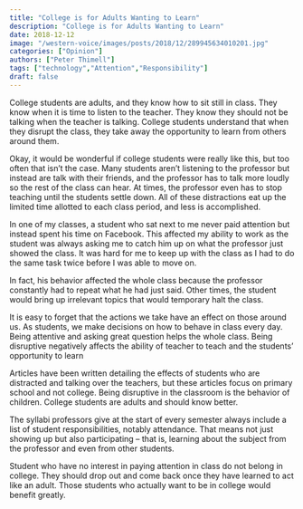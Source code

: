 ```yaml
---
title: "College is for Adults Wanting to Learn"
description: "College is for Adults Wanting to Learn"
date: 2018-12-12
image: "/western-voice/images/posts/2018/12/289945634010201.jpg"
categories: ["Opinion"]
authors: ["Peter Thimell"]
tags: ["technology","Attention","Responsibility"]
draft: false
---
```

College students are adults, and they know how to sit still in class. They know when it is time to listen to the teacher. They know they should not be talking when the teacher is talking. College students understand that when they disrupt the class, they take away the opportunity to learn from others around them.

Okay, it would be wonderful if college students were really like this, but too often that isn’t the case. Many students aren’t listening to the professor but instead are talk with their friends, and the professor has to talk more loudly so the rest of the class can hear. At times, the professor even has to stop teaching until the students settle down. All of these distractions eat up the limited time allotted to each class period, and less is accomplished.

In one of my classes, a student who sat next to me never paid attention but instead spent his time on Facebook. This affected my ability to work as the student was always asking me to catch him up on what the professor just showed the class. It was hard for me to keep up with the class as I had to do the same task twice before I was able to move on.

In fact, his behavior affected the whole class because the professor constantly had to repeat what he had just said. Other times, the student would bring up irrelevant topics that would temporary halt the class.

It is easy to forget that the actions we take have an effect on those around us. As students, we make decisions on how to behave in class every day. Being attentive and asking great question helps the whole class. Being disruptive negatively affects the ability of teacher to teach and the students’ opportunity to learn

Articles have been written detailing the effects of students who are distracted and talking over the teachers, but these articles focus on primary school and not college. Being disruptive in the classroom is the behavior of children. College students are adults and should know better.

The syllabi professors give at the start of every semester always include a list of student responsibilities, notably attendance. That means not just showing up but also participating – that is, learning about the subject from the professor and even from other students.

Student who have no interest in paying attention in class do not belong in college. They should drop out and come back once they have learned to act like an adult. Those students who actually want to be in college would benefit greatly.